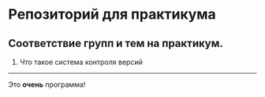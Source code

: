 # Репозиторий для практикума
## Соответствие групп и тем на практикум.

1. Что такое система контроля версий

---
Это **очень** программа!
